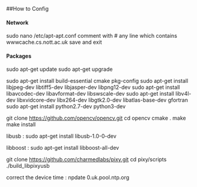 
##How to Config

#### Network
sudo nano /etc/apt-apt.conf 
comment with # any line which contains wwwcache.cs.nott.ac.uk
save and exit

#### Packages
sudo apt-get update
sudo apt-get upgrade

sudo apt-get install build-essential cmake pkg-config
sudo apt-get install libjpeg-dev libtiff5-dev libjasper-dev libpng12-dev
sudo apt-get install libavcodec-dev libavformat-dev libswscale-dev 
sudo apt-get install libv4l-dev libxvidcore-dev libx264-dev libgtk2.0-dev libatlas-base-dev gfortran
sudo apt-get install python2.7-dev python3-dev

git clone https://github.com/opencv/opencv.git
cd opencv
cmake .
make
make install

libusb : sudo apt-get install libusb-1.0-0-dev

libboost : sudo apt-get install libboost-all-dev

git clone https://github.com/charmedlabs/pixy.git
cd pixy/scripts
./build_libpixyusb

correct the device time : npdate 0.uk.pool.ntp.org
